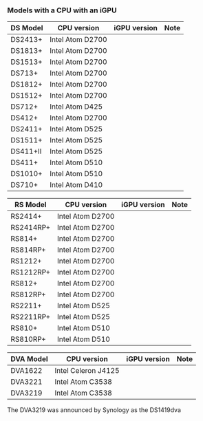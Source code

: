 ### Models with a CPU with an iGPU

| DS Model | CPU version | iGPU version | Note |
|----------|-------------|--------------|------|
| DS2413+ | Intel Atom D2700 |  |  |
| DS1813+ | Intel Atom D2700 |  |  |
| DS1513+ | Intel Atom D2700 |  |  |
| DS713+ | Intel Atom D2700 |  |  |
| DS1812+ | Intel Atom D2700 |  |  |
| DS1512+ | Intel Atom D2700 |  |  |
| DS712+ | Intel Atom D425 |  |  |
| DS412+ | Intel Atom D2700 |  |  |
| DS2411+ | Intel Atom D525 |  |  |
| DS1511+ | Intel Atom D525 |  |  |
| DS411+II | Intel Atom D525 |  |  |
| DS411+ | Intel Atom D510 |  |  |
| DS1010+ | Intel Atom D510 |  |  |
| DS710+ | Intel Atom D410 |  |  |

| RS Model | CPU version | iGPU version | Note |
|----------|-------------|--------------|------|
| RS2414+ | Intel Atom D2700 |  |  |
| RS2414RP+ | Intel Atom D2700 |  |  |
| RS814+ | Intel Atom D2700 |  |  |
| RS814RP+ | Intel Atom D2700 |  |  |
| RS1212+ | Intel Atom D2700 |  |  |
| RS1212RP+ | Intel Atom D2700 |  |  |
| RS812+ | Intel Atom D2700 |  |  |
| RS812RP+ | Intel Atom D2700 |  |  |
| RS2211+ | Intel Atom D525 |  |  |
| RS2211RP+ | Intel Atom D525 |  |  |
| RS810+ | Intel Atom D510 |  |  |
| RS810RP+ | Intel Atom D510 |  |  |

| DVA Model | CPU version | iGPU version | Note |
|-----------|-------------|--------------|------|
| DVA1622 | Intel Celeron J4125 |  |  |
| DVA3221 | Intel Atom C3538 |   |  |
| DVA3219 | Intel Atom C3538 |  |  |

The DVA3219 was announced by Synology as the DS1419dva
